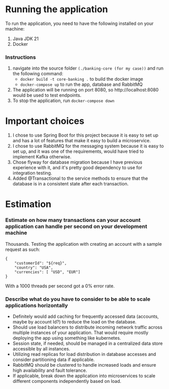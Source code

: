 # Running the application

To run the application, you need to have the following installed on your machine:
<ol>
<li>Java JDK 21</li>
<li>Docker</li>
</ol>

### Instructions

1. navigate into the source folder ```(./banking-core (for my case))``` and run the following command:
   - ```docker build -t core-banking .``` to build the docker image
   - ```docker-compose up``` to run the app, database and RabbitMQ
2. The application will be running on port 8080, so http://localhost:8080 would be used to test endpoints.
3. To stop the application, run ```docker-compose down```



# Important choices
1. I chose to use Spring Boot for this project because it is easy to set up and has a lot of features that make it easy to build a microservice.
2. I chose to use RabbitMQ for the messaging system because it is easy to set up, and it was one of the requirements, would have tried to implement Kafka otherwise.
3. Chose flyway for database migration because I have previous experience with it, and it's pretty good dependency to use for integration testing.
4. Added @Transactional to the service methods to ensure that the database is in a consistent state after each transaction.

# Estimation
### Estimate on how many transactions can your account application can handle per second on your development machine
Thousands. Testing the application with creating an account with a sample request as such:
```
{
	"customerId": "${req}",
	"country": "USA",
	"currencies": [ "USD", "EUR"]
}
```
With a 1000 threads per second got a 0% error rate. 

### Describe what do you have to consider to be able to scale applications horizontally
- Definitely would add caching for frequently accessed data (accounts, maybe by account Id?) to reduce the load on the database.
- Should use load balancers to distribute incoming network traffic across multiple instances of your application. That would require mostly deploying the app using something like kubernetes.
- Session state, if needed, should be managed in a centralized data store accessible by all instances.
- Utilizing read replicas for load distribution in database accesses and consider partitioning data if applicable.
- RabbitMQ should be clustered to handle increased loads and ensure high availability and fault tolerance.
- If applicable, break down the application into microservices to scale different components independently based on load.
